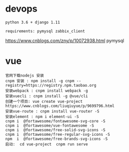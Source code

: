 # devops

    python 3.6 + django 1.11 
    
    requirements: pymysql zabbix_client

https://www.cnblogs.com/zny/p/10072938.html pymysql


# vue
    官网下载nodejs 安装
    cnpm 安装 : npm install -g cnpm --registry=https://registry.npm.taobao.org
    安装webpack : cnpm install webpack -g
    安装vuecli : cnpm install -g @vue/cli
    创建一个项目: vue create vue-project                  https://www.cnblogs.com/liuqiuyue/p/9699796.html
    安装vue-route : cnpm install vue-router -S
    安装element : npm i element-ui -S
    cnpm i  @fortawesome/fontawesome-svg-core -S
    cnpm i  @fortawesome/vue-fontawesome -S
    cnpm i  @fortawesome/free-solid-svg-icons -S
    cnpm i  @fortawesome/free-regular-svg-icons -S
    npm  i  @fortawesome/free-brands-svg-icons -S
    启动:  cd vue-project  cnpm run serve

